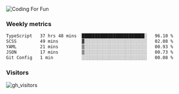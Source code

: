 ![Coding For Fun](https://glitch-art.vercel.app/api/simple?word=<Rise%20/>)

### Weekly metrics

<!--START_SECTION:waka-->

```txt
TypeScript   37 hrs 48 mins  ████████████████████████░   96.10 %
SCSS         49 mins         ▓░░░░░░░░░░░░░░░░░░░░░░░░   02.08 %
YAML         21 mins         ▒░░░░░░░░░░░░░░░░░░░░░░░░   00.93 %
JSON         17 mins         ▒░░░░░░░░░░░░░░░░░░░░░░░░   00.73 %
Git Config   1 min           ░░░░░░░░░░░░░░░░░░░░░░░░░   00.08 %
```

<!--END_SECTION:waka-->


### Visitors
![gh_visitors](https://profile-counter.glitch.me/okyiww/count.svg)